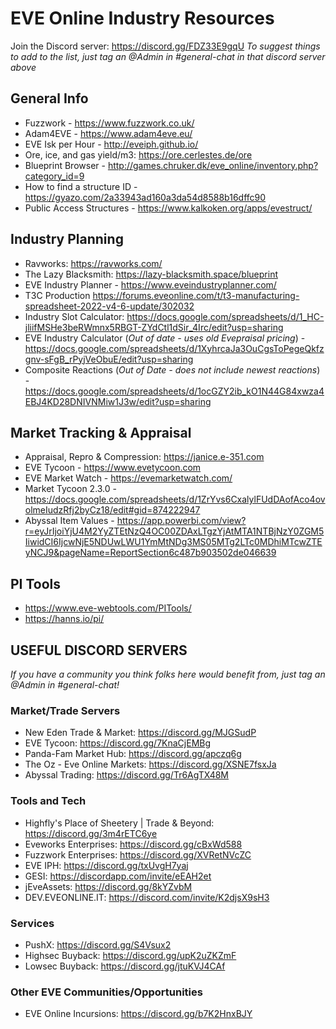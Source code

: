 # EVE Online Industry Resources
Join the Discord server: <https://discord.gg/FDZ33E9gqU>
*To suggest things to add to the list, just tag an @Admin in #general-chat in that discord server above*

## General Info
- Fuzzwork - <https://www.fuzzwork.co.uk/>
- Adam4EVE - <https://www.adam4eve.eu/>
- EVE Isk per Hour - <http://eveiph.github.io/>
- Ore, ice, and gas yield/m3: <https://ore.cerlestes.de/ore>
- Blueprint Browser - <http://games.chruker.dk/eve_online/inventory.php?category_id=9>
- How to find a structure ID - <https://gyazo.com/2a33943ad160a3da54d8588b16dffc90>
- Public Access Structures - <https://www.kalkoken.org/apps/evestruct/>

## Industry Planning
- Ravworks: <https://ravworks.com/>
- The Lazy Blacksmith: <https://lazy-blacksmith.space/blueprint>
- EVE Industry Planner - <https://www.eveindustryplanner.com/>
- T3C Production <https://forums.eveonline.com/t/t3-manufacturing-spreadsheet-2022-v4-6-update/302032>
- Industry Slot Calculator: <https://docs.google.com/spreadsheets/d/1_HC-jliifMSHe3beRWmnx5RBGT-ZYdCtl1dSir_4Irc/edit?usp=sharing>
- EVE Industry Calculator (*Out of date - uses old Evepraisal pricing*) - <https://docs.google.com/spreadsheets/d/1XyhrcaJa3OuCgsToPegeQkfzgnv-sFgB_rPyjVeObuE/edit?usp=sharing>
- Composite Reactions (*Out of Date - does not include newest reactions*) - <https://docs.google.com/spreadsheets/d/1ocGZY2ib_kO1N44G84xwza4EBJ4KD28DNIVNMiw1J3w/edit?usp=sharing>

## Market Tracking & Appraisal
- Appraisal, Repro & Compression: <https://janice.e-351.com>
- EVE Tycoon - <https://www.evetycoon.com>
- EVE Market Watch - <https://evemarketwatch.com/>
- Market Tycoon 2.3.0 - <https://docs.google.com/spreadsheets/d/1ZrYvs6CxalylFUdDAofAco4ovolmeIudzRfj2byCz18/edit#gid=874222947>
- Abyssal Item Values - <https://app.powerbi.com/view?r=eyJrIjoiYjU4M2YyZTEtNzQ4OC00ZDAxLTgzYjAtMTA1NTBjNzY0ZGM5IiwidCI6IjcwNjE5NDUwLWU1YmMtNDg3MS05MTg2LTc0MDhiMTcwZTEyNCJ9&pageName=ReportSection6c487b903502de046639>

## PI Tools
- <https://www.eve-webtools.com/PITools/>
- <https://hanns.io/pi/>

## USEFUL DISCORD SERVERS
*If you have a community you think folks here would benefit from, just tag an @Admin in #general-chat!*

### Market/Trade Servers
- New Eden Trade & Market: <https://discord.gg/MJGSudP>
- EVE Tycoon: <https://discord.gg/7KnaCjEMBg>
- Panda-Fam Market Hub: <https://discord.gg/apczq6g>
- The Oz - Eve Online Markets: <https://discord.gg/XSNE7fsxJa>
- Abyssal Trading: <https://discord.gg/Tr6AgTX48M>

### Tools and Tech
- Highfly's Place of Sheetery | Trade & Beyond: <https://discord.gg/3m4rETC6ye>
- Eveworks Enterprises: <https://discord.gg/cBxWd588>
- Fuzzwork Enterprises: <https://discord.gg/XVRetNVcZC>
- EVE IPH: <https://discord.gg/txUvgH7yaj>
- GESI: <https://discordapp.com/invite/eEAH2et>
- jEveAssets: <https://discord.gg/8kYZvbM>
- DEV.EVEONLINE.IT: <https://discord.com/invite/K2djsX9sH3>

### Services
- PushX: <https://discord.gg/S4Vsux2>
- Highsec Buyback: <https://discord.gg/upK2uZKZmF>
- Lowsec Buyback: <https://discord.gg/jtuKVJ4CAf>

### Other EVE Communities/Opportunities
- EVE Online Incursions: <https://discord.gg/b7K2HnxBJY>


